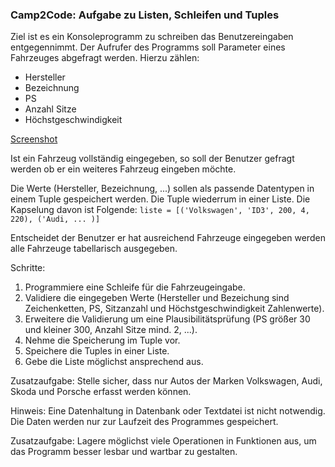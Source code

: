 ### Camp2Code: Aufgabe zu Listen, Schleifen und Tuples

Ziel ist es ein Konsoleprogramm zu schreiben das Benutzereingaben entgegennimmt. Der Aufrufer des Programms soll Parameter eines Fahrzeuges abgefragt werden. 
Hierzu zählen:
 * Hersteller
 * Bezeichnung
 * PS
 * Anzahl Sitze
 * Höchstgeschwindigkeit

[Screenshot](list_loops_tuples/input_screenshot.png)

Ist ein Fahrzeug vollständig eingegeben, so soll der Benutzer gefragt werden ob er ein weiteres Fahrzeug eingeben möchte. 

Die Werte (Hersteller, Bezeichnung, ...) sollen als passende Datentypen in einem Tuple gespeichert werden. Die Tuple wiederrum in einer Liste.
Die Kapselung davon ist Folgende: `liste = [('Volkswagen', 'ID3', 200, 4, 220), ('Audi, ... )]`

Entscheidet der Benutzer er hat ausreichend Fahrzeuge eingegeben werden alle Fahrzeuge tabellarisch ausgegeben.

Schritte:
1. Programmiere eine Schleife für die Fahrzeugeingabe.
2. Validiere die eingegeben Werte (Hersteller und Bezeichung sind Zeichenketten, PS, Sitzanzahl und Höchstgeschwindigkeit Zahlenwerte).
3. Erweitere die Validierung um eine Plausibilitätsprüfung (PS größer 30 und kleiner 300, Anzahl Sitze mind. 2, ...).
4. Nehme die Speicherung im Tuple vor.
5. Speichere die Tuples in einer Liste.
6. Gebe die Liste möglichst ansprechend aus.

Zusatzaufgabe:
Stelle sicher, dass nur Autos der Marken Volkswagen, Audi, Skoda und Porsche erfasst werden können.

Hinweis: Eine Datenhaltung in Datenbank oder Textdatei ist nicht notwendig. Die Daten werden nur zur Laufzeit des Programmes gespeichert.

Zusatzaufgabe: 
Lagere möglichst viele Operationen in Funktionen aus, um das Programm besser lesbar und wartbar zu gestalten.
